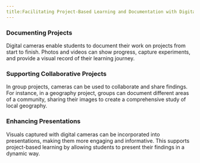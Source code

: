 ```yaml
---
title:Facilitating Project-Based Learning and Documentation with Digital Camera
---
```


### Documenting Projects

Digital cameras enable students to document their work on projects from start to finish. Photos and videos can show progress, capture experiments, and provide a visual record of their learning journey.

### Supporting Collaborative Projects

In group projects, cameras can be used to collaborate and share findings. For instance, in a geography project, groups can document different areas of a community, sharing their images to create a comprehensive study of local geography.

### Enhancing Presentations

Visuals captured with digital cameras can be incorporated into presentations, making them more engaging and informative. This supports project-based learning by allowing students to present their findings in a dynamic way.
